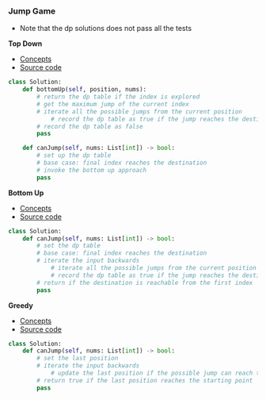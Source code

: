 ### Jump Game
- Note that the dp solutions does not pass all the tests

**Top Down**
- [Concepts](images/)
- [Source code](source/TopDown.py)
```python
class Solution:
    def bottomUp(self, position, nums):
        # return the dp table if the index is explored
        # get the maximum jump of the current index 
        # iterate all the possible jumps from the current position
            # record the dp table as true if the jump reaches the destination
        # record the dp table as false
        pass

    def canJump(self, nums: List[int]) -> bool:
        # set up the dp table
        # base case: final index reaches the destination
        # invoke the bottom up approach
        pass
```

**Bottom Up**
- [Concepts](images/)
- [Source code](source/BottomUp.py)
```python
class Solution:
    def canJump(self, nums: List[int]) -> bool:
        # set the dp table 
        # base case: final index reaches the destination
        # iterate the input backwards
            # iterate all the possible jumps from the current position 
            # record the dp table as true if the jump reaches the destination
        # return if the destination is reachable from the first index
        pass
```

**Greedy**
- [Concepts](images/)
- [Source code](source/Greedy.py)
```python
class Solution:
    def canJump(self, nums: List[int]) -> bool:
        # set the last position
        # iterate the input backwards
            # update the last position if the possible jump can reach the last position 
        # return true if the last position reaches the starting point 
        pass
```
